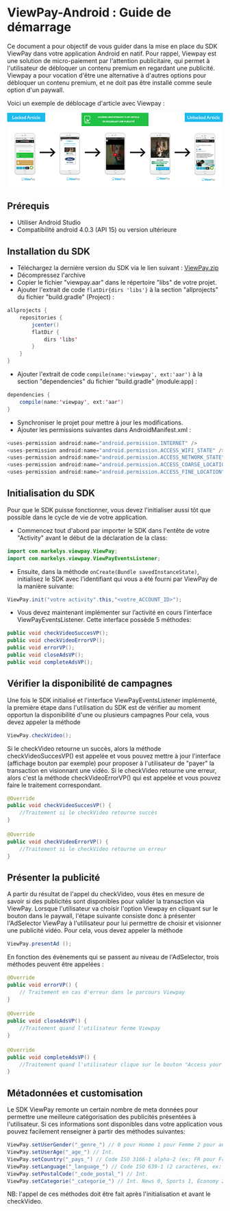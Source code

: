 # ViewPay-Android : Guide de démarrage

Ce document a pour objectif de vous guider dans la mise en place du SDK ViewPay dans votre application Android en natif.
Pour rappel, Viewpay est une solution de micro-paiement par l'attention publicitaire, qui permet à l'utilisateur de débloquer un contenu premium en regardant une publicité. Viewpay a pour vocation d'être une alternative à d'autres options pour débloquer un contenu premium, et ne doit pas être installé comme seule option d'un paywall.

Voici un exemple de déblocage d'article avec Viewpay : 

![sample](https://github.com/TechViewpay/ViewPay-iOS/blob/master/DocImages/parcours_vp_mobile3.png?raw=true)

## Prérequis

- Utiliser Android Studio
- Compatibilité android 4.0.3  (API 15) ou version ultérieure

## Installation du SDK

- Téléchargez la dernière version du SDK via le lien suivant : [ViewPay.zip](https://github.com/TechViewpay/ViewPay-Android/blob/master/Dist/ViewPay.zip?raw=true)
- Décompressez l'archive
-	Copier le fichier "viewpay.aar" dans le répertoire "libs" de votre projet.
- Ajouter l'extrait de code `flatDir{dirs 'libs'}` à la section "allprojects" du fichier "build.gradle" (Project) :
```java
allprojects {    
	repositories {       
		jcenter()       
		flatDir {        
			dirs 'libs'      
		}    
	} 
}
```

- Ajouter l'extrait de code `compile(name:'viewpay', ext:'aar')` à la section "dependencies" du fichier "build.gradle" (module:app) :
```java
dependencies {        
	compile(name:'viewpay', ext:'aar') 
}
```

- Synchroniser le projet pour mettre à jour les modifications.
-	Ajouter les permissions suivantes dans AndroidManifest.xml :
```java
<uses-permission android:name="android.permission.INTERNET" />
<uses-permission android:name="android.permission.ACCESS_WIFI_STATE" />
<uses-permission android:name="android.permission.ACCESS_NETWORK_STATE" />
<uses-permission android:name="android.permission.ACCESS_COARSE_LOCATION" />
<uses-permission android:name="android.permission.ACCESS_FINE_LOCATION" />
```

## Initialisation du SDK
Pour que le SDK puisse fonctionner, vous devez l'initialiser aussi tôt que possible dans le cycle de vie de votre application.

- Commencez tout d'abord par importer le SDK dans l'entête de votre "Activity" avant le début de la déclaration de la class:

```java
import com.markelys.viewpay.ViewPay;
import com.markelys.viewpay.ViewPayEventsListener;
```

- Ensuite, dans la méthode `onCreate(Bundle savedInstanceState)`, initialisez le SDK avec l'identifiant qui vous a été fourni par ViewPay de la manière suivante:

```java
ViewPay.init("votre activity".this,"<votre_ACCOUNT_ID>");  
```

-	Vous devez maintenant implémenter sur l’activité en cours l'interface ViewPayEventsListener. Cette interface possède 5 méthodes:

```java
public void checkVideoSuccesVP();
public void checkVideoErrorVP();
public void errorVP();
public void closeAdsVP();
public void completeAdsVP();
```

## Vérifier la disponibilité de campagnes

Une fois le SDK initialisé et l'interface ViewPayEventsListener implémenté, la première étape dans l'utilisation du SDK est de vérifier au moment opportun la disponibilité d'une ou plusieurs campagnes
Pour cela, vous devez appeler la méthode 

```java
ViewPay.checkVideo();
```

Si le checkVideo retourne un succès, alors la méthode checkVideoSuccesVP() est appelée et vous pouvez mettre à jour l'interface (affichage bouton par exemple) pour proposer à l'utilisateur de "payer" la transaction en visionnant une vidéo. 
Si le checkVideo retourne une erreur, alors c'est la méthode checkVideoErrorVP() qui est appelée et vous pouvez faire le traitement correspondant.

```java
@Override
public void checkVideoSuccesVP() {
    //Traitement si le checkVideo retourne succès	
}

@Override
public void checkVideoErrorVP() {
    //Traitement si le checkVideo retourne un erreur
}
```

## Présenter la publicité

A partir du résultat de l'appel du checkVideo, vous êtes en mesure de savoir si des publicités sont disponibles pour valider la transaction via ViewPay.
Lorsque l'utilisateur va choisir l'option Viewpay en cliquant sur le bouton dans le paywall, l'étape suivante consiste donc à présenter l'AdSelector ViewPay à l'utilisateur pour lui permettre de choisir et visionner une publicité vidéo.
Pour cela, vous devez appeler la méthode 

```java
ViewPay.presentAd ();
```

En fonction des évènements qui se passent au niveau de l'AdSelector, trois méthodes peuvent être appelées :

```java
@Override
public void errorVP() {
    // Traitement en cas d'erreur dans le parcours Viewpay
}

@Override
public void closeAdsVP() {
    //Traitement quand l'utilisateur ferme Viewpay
}

@Override
public void completeAdsVP() {
    //Traitement quand l'utilisateur clique sur le bouton "Access your content"
}
```

## Métadonnées et customisation

Le SDK ViewPay remonte un certain nombre de meta données pour permettre une meilleure catégorisation des publicités présentées à l'utilisateur.
Si ces informations sont disponibles dans votre application vous pouvez facilement renseigner à partir des méthodes suivantes:

```java
ViewPay.setUserGender("_genre_") // 0 pour Homme 1 pour Femme 2 pour autre.
ViewPay.setUserAge("_age_") // Int.
ViewPay.setCountry("_pays_") // Code ISO 3166-1 alpha-2 (ex: FR pour France).
ViewPay.setLanguage("_language_") // Code ISO 639-1 (2 caractères, ex: fr pour français).
ViewPay.setPostalCode("_code_postal_") // Int.
ViewPay.setCategorie("_categorie_") // Int. News 0, Sports 1, Economy 2, Politics 3, Environment 4, Science 5, Technology 6, Others 7, Divertissement 8, Science-Fiction 9, Jeunesse	10, Série-télé 11, Comics / BD 12. Si vous avez des catégories spécifiques, contactez nous.
```

NB: l'appel de ces méthodes doit être fait après l'initialisation et avant le checkVideo.

